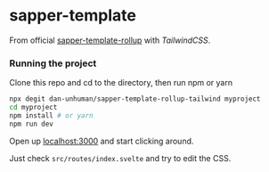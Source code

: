 # sapper-template

From official [sapper-template-rollup](https://github.com/sveltejs/sapper-template-rollup) with *TailwindCSS*. 

### Running the project

Clone this repo and cd to the directory, then run npm or yarn

```bash
npx degit dan-unhuman/sapper-template-rollup-tailwind myproject
cd myproject
npm install # or yarn
npm run dev
```

Open up [localhost:3000](http://localhost:3000) and start clicking around.

Just check `src/routes/index.svelte` and try to edit the CSS.
